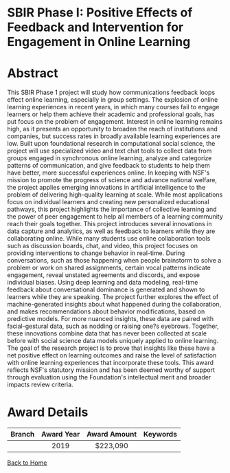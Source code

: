 
SBIR Phase I: Positive Effects of Feedback and Intervention for Engagement in Online Learning
=============================================================================================

# Abstract


This SBIR Phase 1 project will study how communications feedback loops effect online learning, especially in group settings. The explosion of online learning experiences in recent years, in which many courses fail to engage learners or help them achieve their academic and professional goals, has put focus on the problem of engagement. Interest in online learning remains high, as it presents an opportunity to broaden the reach of institutions and companies, but success rates in broadly available learning experiences are low. Built upon foundational research in computational social science, the project will use specialized video and text chat tools to collect data from groups engaged in synchronous online learning, analyze and categorize patterns of communication, and give feedback to students to help them have better, more successful experiences online. In keeping with NSF's mission to promote the progress of science and advance national welfare, the project applies emerging innovations in artificial intelligence to the problem of delivering high-quality learning at scale. While most applications focus on individual learners and creating new personalized educational pathways, this project highlights the importance of collective learning and the power of peer engagement to help all members of a learning community reach their goals together. This project introduces several innovations in data capture and analytics, as well as feedback to learners while they are collaborating online. While many students use online collaboration tools such as discussion boards, chat, and video, this project focuses on providing interventions to change behavior in real-time. During conversations, such as those happening when people brainstorm to solve a problem or work on shared assignments, certain vocal patterns indicate engagement, reveal unstated agreements and discords, and expose individual biases. Using deep learning and data modeling, real-time feedback about conversational dominance is generated and shown to learners while they are speaking. The project further explores the effect of machine-generated insights about what happened during the collaboration, and makes recommendations about behavior modifications, based on predictive models. For more nuanced insights, these data are paired with facial-gestural data, such as nodding or raising one?s eyebrows. Together, these innovations combine data that has never been collected at scale before with social science data models uniquely applied to online learning. The goal of the research project is to prove that insights like these have a net positive effect on learning outcomes and raise the level of satisfaction with online learning experiences that incorporate these tools. This award reflects NSF's statutory mission and has been deemed worthy of support through evaluation using the Foundation's intellectual merit and broader impacts review criteria.  

# Award Details

|Branch|Award Year|Award Amount|Keywords|
| :---: | :---: | :---: | :---: |
||2019|$223,090||
  
  


[Back to Home](https://github.com/chrischow/dod_sbir_awards#444)